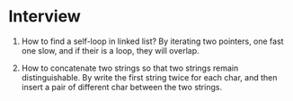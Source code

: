 # Interview


1. How to find a self-loop in linked list?
By iterating two pointers, one fast one slow, and if their is a loop, they will overlap.

2. How to concatenate two strings so that two strings remain distinguishable.
By write the first string twice for each char, and then insert a pair of different char between the two strings.
